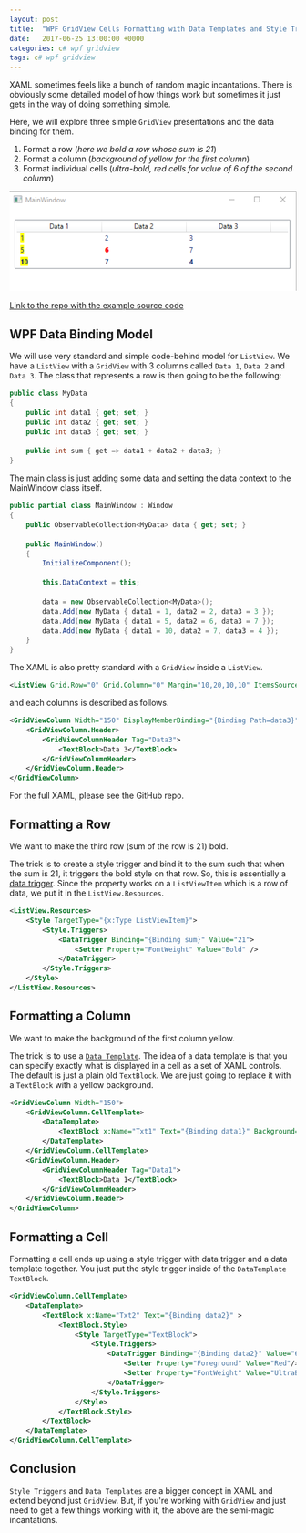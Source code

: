 ```yaml
---
layout: post
title:  "WPF GridView Cells Formatting with Data Templates and Style Triggers"
date:   2017-06-25 13:00:00 +0000
categories: c# wpf gridview
tags: c# wpf gridview
---
```


XAML sometimes feels like a bunch of random magic incantations. There is obviously some detailed model of how things work but sometimes it just gets in the way of doing something simple.

Here, we will explore three simple `GridView` presentations and the data binding for them.

1. Format a row (*here we bold a row whose sum is 21*)
2. Format a column (*background of yellow for the first column*)
3. Format individual cells (*ultra-bold, red cells for value of 6 of the second column*)

![Columns with formatting](/assets/GridViewColumns.png)

[Link to the repo with the example source code](https://github.com/mochan-b/GridViewCellFormatting)

## WPF Data Binding Model

We will use very standard and simple code-behind model for `ListView`. We have a `ListView` with a `GridView` with 3 columns called `Data 1`, `Data 2` and `Data 3`. The class that represents a row is then going to be the following:

```csharp
public class MyData
{
    public int data1 { get; set; }
    public int data2 { get; set; }
    public int data3 { get; set; }

    public int sum { get => data1 + data2 + data3; }
}
```

The main class is just adding some data and setting the data context to the MainWindow class itself.

```csharp
public partial class MainWindow : Window
{
    public ObservableCollection<MyData> data { get; set; }

    public MainWindow()
    {
        InitializeComponent();

        this.DataContext = this;

        data = new ObservableCollection<MyData>();
        data.Add(new MyData { data1 = 1, data2 = 2, data3 = 3 });
        data.Add(new MyData { data1 = 5, data2 = 6, data3 = 7 });
        data.Add(new MyData { data1 = 10, data2 = 7, data3 = 4 });
    }
}
```

The XAML is also pretty standard with a `GridView` inside a `ListView`.

```XML
<ListView Grid.Row="0" Grid.Column="0" Margin="10,20,10,10" ItemsSource="{Binding data}" Name="DataList">
```
and each columns is described as follows. 

```xml
<GridViewColumn Width="150" DisplayMemberBinding="{Binding Path=data3}">
    <GridViewColumn.Header>
        <GridViewColumnHeader Tag="Data3">
            <TextBlock>Data 3</TextBlock>
        </GridViewColumnHeader>
    </GridViewColumn.Header>
</GridViewColumn>
```

For the full XAML, please see the GitHub repo.

## Formatting a Row

We want to make the third row (sum of the row is 21) bold. 

The trick is to create a style trigger and bind it to the sum such that when the sum is 21, it triggers the bold style on that row. So, this is essentially a [data trigger](http://wpftutorial.net/Triggers.html). Since the property works on a `ListViewItem` which is a row of data, we put it in the `ListView.Resources`.

```xml
<ListView.Resources>
    <Style TargetType="{x:Type ListViewItem}">
        <Style.Triggers>
            <DataTrigger Binding="{Binding sum}" Value="21">
                <Setter Property="FontWeight" Value="Bold" />
            </DataTrigger>
        </Style.Triggers>
    </Style>
</ListView.Resources>
```

## Formatting a Column

We want to make the background of the first column yellow.

The trick is to use a [`Data Template`](http://wpftutorial.net/DataTemplates.html). The idea of a data template is that you can specify exactly what is displayed in a cell as a set of XAML controls. The default is just a plain old `TextBlock`. We are just going to replace it with a `TextBlock` with a yellow background.

```xml
<GridViewColumn Width="150">
    <GridViewColumn.CellTemplate>
        <DataTemplate>
            <TextBlock x:Name="Txt1" Text="{Binding data1}" Background="Yellow" />
        </DataTemplate>
    </GridViewColumn.CellTemplate>
    <GridViewColumn.Header>
        <GridViewColumnHeader Tag="Data1">
            <TextBlock>Data 1</TextBlock>
        </GridViewColumnHeader>
    </GridViewColumn.Header>
</GridViewColumn>
```

## Formatting a Cell

Formatting a cell ends up using a style trigger with data trigger and a data template together. You just put the style trigger inside of the `DataTemplate` `TextBlock`.

```xml
<GridViewColumn.CellTemplate>
    <DataTemplate>
        <TextBlock x:Name="Txt2" Text="{Binding data2}" >
            <TextBlock.Style>
                <Style TargetType="TextBlock">
                    <Style.Triggers>
                        <DataTrigger Binding="{Binding data2}" Value="6">
                            <Setter Property="Foreground" Value="Red"/>
                            <Setter Property="FontWeight" Value="UltraBold"/>
                        </DataTrigger>
                    </Style.Triggers>
                </Style>
            </TextBlock.Style>
        </TextBlock>
    </DataTemplate>
</GridViewColumn.CellTemplate>
```

## Conclusion

`Style Triggers` and `Data Templates` are a bigger concept in XAML and extend beyond just `GridView`. But, if you're working with `GridView` and just need to get a few things working with it, the above are the semi-magic incantations.